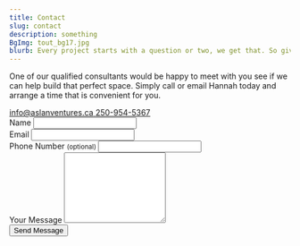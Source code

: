```yaml
---
title: Contact
slug: contact
description: something
BgImg: tout_bg17.jpg
blurb: Every project starts with a question or two, we get that. So give us a call & we can have a quick chat!
---
```


<main class="contact">
  <div class="wrapper">
    <p class="openingLine">One of our qualified consultants would be happy to meet with you see if we can help build that perfect space. Simply call or email Hannah today and arrange a time that is convenient for you.</p>    
    <div class="formContainer">
      <div class="contactDetails">
        <a class="email" href="mailto:info@aslanventures.ca">
          <i class="fas fa-envelope"></i>
          <span>info@aslanventures.ca</span>
        </a>
        <a href="tel:250-954-5367">
          <i class="fas fa-phone"></i>
          <span>250-954-5367</span>
        </a>
      </div>
      <form id="estimate" method="post" action="">
        <div class="other field">
          <label for="name field">Name</label>
          <input type="text" id="name" name="name" required />
        </div>
        <div class="other field">
          <label for="email">Email</label>
          <input type="email" id="email" name="email" required />
        </div>
        <div class="other field">
          <label for="phone">Phone Number <small>(optional)</small></label>
          <input type="phone" id="phone" name="phone" />
        </div>
        <div class="other field">
          <label for="message">Your Message</label>
          <textarea id="message" name="message" rows="8" required ></textarea>
        </div>
        <input type="submit" class="btn-primary" value="Send Message" />
      </form>
    </div>
  </div>  
</main>  